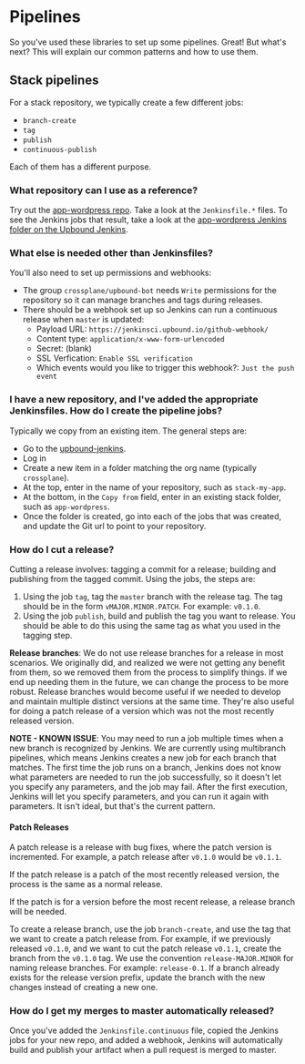 # Pipelines

So you've used these libraries to set up some pipelines. Great! But
what's next? This will explain our common patterns and how to use them.

## Stack pipelines

For a stack repository, we typically create a few different jobs:

* `branch-create`
* `tag`
* `publish`
* `continuous-publish`

Each of them has a different purpose.

### What repository can I use as a reference?

Try out the [app-wordpress
repo](https://github.com/crossplane/app-wordpress).
Take a look at the `Jenkinsfile.*` files. To see the Jenkins jobs that
result, take a look at the [app-wordpress Jenkins folder on the Upbound
Jenkins](https://jenkinsci.upbound.io/job/crossplane/job/app-wordpress/).

### What else is needed other than Jenkinsfiles?

You'll also need to set up permissions and webhooks:

* The group `crossplane/upbound-bot` needs `Write` permissions for the
  repository so it can manage branches and tags during releases.
* There should be a webhook set up so Jenkins can run a continuous
  release when `master` is updated:
  - Payload URL: `https://jenkinsci.upbound.io/github-webhook/`
  - Content type: `application/x-www-form-urlencoded`
  - Secret: (blank)
  - SSL Verfication: `Enable SSL verification`
  - Which events would you like to trigger this webhook?: `Just the push event`


### I have a new repository, and I've added the appropriate Jenkinsfiles. How do I create the pipeline jobs?

Typically we copy from an existing item. The general steps are:

* Go to the [upbound-jenkins].
* Log in
* Create a new item in a folder matching the org name (typically
  `crossplane`).
* At the top, enter in the name of your repository, such as
  `stack-my-app`.
* At the bottom, in the `Copy from` field, enter in an existing stack
  folder, such as `app-wordpress`.
* Once the folder is created, go into each of the jobs that was created,
  and update the Git url to point to your repository.

### How do I cut a release?

Cutting a release involves: tagging a commit for a release; building and
publishing from the tagged commit. Using the jobs, the steps are:

1. Using the job `tag`, tag the `master` branch with the release tag.
   The tag should be in the form `vMAJOR.MINOR.PATCH`. For example:
   `v0.1.0`.
2. Using the job `publish`, build and publish the tag you want to
   release. You should be able to do this using the same tag as what you
   used in the tagging step.

**Release branches**: We do not use release branches for a release in
most scenarios. We originally did, and realized we were not getting any
benefit from them, so we removed them from the process to simplify
things. If we end up needing them in the future, we can change the
process to be more robust. Release branches would become useful if we
needed to develop and maintain multiple distinct versions at the same
time. They're also useful for doing a patch release of a version which
was not the most recently released version.

**NOTE - KNOWN ISSUE**: You may need to run a job multiple times when a
new branch is recognized by Jenkins. We are currently using multibranch
pipelines, which means Jenkins creates a new job for each branch that
matches. The first time the job runs on a branch, Jenkins does not know
what parameters are needed to run the job successfully, so it doesn't
let you specify any parameters, and the job may fail. After the first
execution, Jenkins will let you specify parameters, and you can run it
again with parameters. It isn't ideal, but that's the current pattern.

#### Patch Releases

A patch release is a release with bug fixes, where the patch version is
incremented. For example, a patch release after `v0.1.0` would be
`v0.1.1`.

If the patch release is a patch of the most recently released version,
the process is the same as a normal release.

If the patch is for a version before the most recent release, a release
branch will be needed.

To create a release branch, use the job `branch-create`, and use the
tag that we want to create a patch release from. For example, if we
previously released `v0.1.0`, and we want to cut the patch release
`v0.1.1`, create the branch from the `v0.1.0` tag. We use the convention
`release-MAJOR.MINOR` for naming release branches. For example:
`release-0.1`. If a branch already exists for the release version
prefix, update the branch with the new changes instead of creating a new
one.

### How do I get my merges to master automatically released?

Once you've added the `Jenkinsfile.continuous` file, copied the
Jenkins jobs for your new repo, and added a webhook, Jenkins will
automatically build and publish your artifact when a pull request is
merged to master.

<!-- Reference-style links -->
[upbound-jenkins]: https://jenkinsci.upbound.io/job/crossplane/
